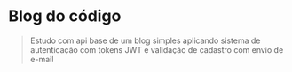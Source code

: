 # Blog do código
> Estudo com api base de um blog simples aplicando sistema de autenticação com tokens JWT e validação de cadastro com envio de e-mail
